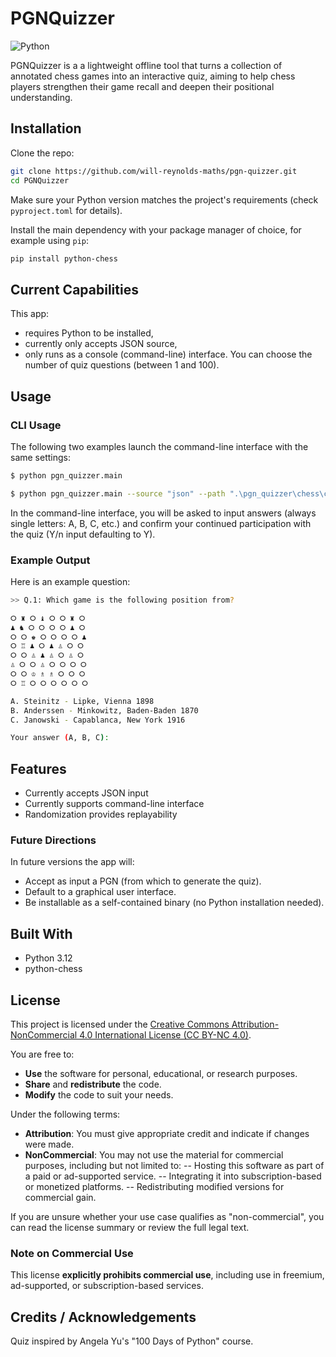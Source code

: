 # PGNQuizzer

![Python](https://img.shields.io/badge/Python-3.12+-blue?logo=python)
<!--
![License](https://img.shields.io/github/license/will-reynolds-maths/pgn-quizzer)
![Last Commit](https://img.shields.io/github/last-commit/will-reynolds-maths/pgn-quizzer)
![Open Issues](https://img.shields.io/github/issues/will-reynolds-maths/pgn-quizzer)
![Repo Size](https://img.shields.io/github/repo-size/will-reynolds-maths/pgn-quizzer)
![Build](https://img.shields.io/github/actions/workflow/status/will-reynolds-maths/pgn-quizzer/python-app.yml) 
-->

PGNQuizzer is a a lightweight offline tool that turns a collection of annotated chess games into an interactive quiz, aiming to help chess players strengthen their game recall and deepen their positional understanding.

## Installation

Clone the repo:

```bash
git clone https://github.com/will-reynolds-maths/pgn-quizzer.git
cd PGNQuizzer
```

Make sure your Python version matches the project's requirements (check `pyproject.toml` for details).

Install the main dependency with your package manager of choice, for example using `pip`:

```bash
pip install python-chess
```

## Current Capabilities

This app:
- requires Python to be installed,
- currently only accepts JSON source,
- only runs as a console (command-line) interface.
You can choose the number of quiz questions (between 1 and 100).

## Usage

### CLI Usage

The following two examples launch the command-line interface with the same settings:

```bash
$ python pgn_quizzer.main
```

```bash
$ python pgn_quizzer.main --source "json" --path ".\pgn_quizzer\chess\chess_sample_data.json" --ui "console" --num "5"
```

In the command-line interface, you will be asked to input answers (always single letters: A, B, C, etc.) and confirm your continued participation with the quiz (Y/n input defaulting to Y).

### Example Output

Here is an example question:

```bash
>> Q.1: Which game is the following position from?

⭘ ♜ ⭘ ♝ ⭘ ⭘ ♜ ⭘
♟ ♞ ⭘ ⭘ ⭘ ⭘ ♟ ⭘
⭘ ⭘ ♚ ⭘ ⭘ ⭘ ⭘ ♟
⭘ ♖ ♟ ⭘ ♟ ♙ ⭘ ⭘
⭘ ⭘ ♙ ♟ ♙ ⭘ ♙ ⭘
♙ ⭘ ⭘ ♙ ⭘ ⭘ ⭘ ⭘
⭘ ⭘ ♔ ♗ ♗ ⭘ ⭘ ⭘
⭘ ♖ ⭘ ⭘ ⭘ ⭘ ⭘ ⭘

A. Steinitz - Lipke, Vienna 1898
B. Anderssen - Minkowitz, Baden-Baden 1870
C. Janowski - Capablanca, New York 1916

Your answer (A, B, C):
```

## Features

- Currently accepts JSON input
- Currently supports command-line interface
- Randomization provides replayability

### Future Directions

In future versions the app will:
- Accept as input a PGN (from which to generate the quiz).
- Default to a graphical user interface.
- Be installable as a self-contained binary (no Python installation needed).

## Built With

- Python 3.12
- python-chess

## License

This project is licensed under the [Creative Commons Attribution-NonCommercial 4.0 International License (CC BY-NC 4.0)](https://creativecommons.org/licenses/by-nc/4.0/).

You are free to:
- **Use** the software for personal, educational, or research purposes.
- **Share** and **redistribute** the code.
- **Modify** the code to suit your needs.

Under the following terms:
- **Attribution**: You must give appropriate credit and indicate if changes were made.
- **NonCommercial**: You may not use the material for commercial purposes, including but not limited to:
-- Hosting this software as part of a paid or ad-supported service.
-- Integrating it into subscription-based or monetized platforms.
-- Redistributing modified versions for commercial gain.

If you are unsure whether your use case qualifies as "non-commercial", you can read the license summary or review the full legal text.

### Note on Commercial Use
This license **explicitly prohibits commercial use**, including use in freemium, ad-supported, or subscription-based services.

## Credits / Acknowledgements

Quiz inspired by Angela Yu's "100 Days of Python" course.